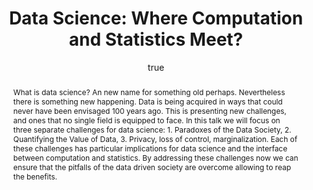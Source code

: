 ---
abstract: 'What is data science? An new name for something old perhaps. Nevertheless
  there is something new happening. Data is being acquired in ways that could never
  have been envisaged 100 years ago. This is presenting new challenges, and ones that
  no single field is equipped to face. In this talk we will focus on three separate
  challenges for data science: 1. Paradoxes of the Data Society, 2. Quantifying the
  Value of Data, 3. Privacy, loss of control, marginalization. Each of these challenges
  has particular implications for data science and the interface between computation
  and statistics. By addressing these challenges now we can ensure that the pitfalls
  of the data driven society are overcome allowing to reap the benefits.'
author:
- family: Lawrence
  given: Neil D.
  gscholar: r3SJcvoAAAAJ
  institute: University of Sheffield
  twitter: lawrennd
  url: http://inverseprobability.com
categories:
- Lawrence-rss16a
day: '6'
errata: []
extras: []
key: Lawrence-rss16a
layout: talk
month: 9
published: 2016-09-06
reveal: 2016-09-06-data-science-where-computation-and-statistics-meet-.slides.html
section: pre
title: 'Data Science: Where Computation and Statistics Meet?'
url: https://events.rss.org.uk/rss/frontend/reg/titem.csp?pageID=2373&eventID=1&eventID=1
venue: Royal Statistical Society Conference, Manchester
year: '2016'
---